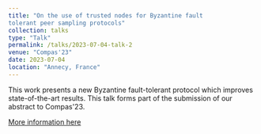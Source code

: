 ```yaml
---
title: "On the use of trusted nodes for Byzantine fault
tolerant peer sampling protocols"
collection: talks
type: "Talk"
permalink: /talks/2023-07-04-talk-2
venue: "Compas'23"
date: 2023-07-04
location: "Annecy, France"
---
```


This work presents a new Byzantine fault-tolerant protocol which improves state-of-the-art results. 
This talk forms part of the submission of our abstract to Compas'23.

[More information here](https://2023.compas-conference.fr/)